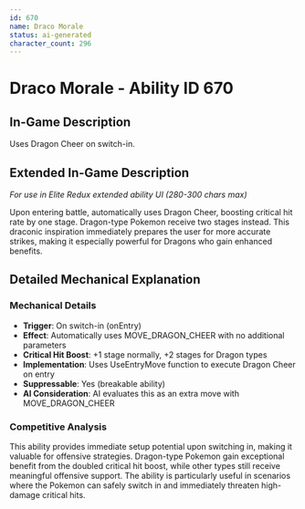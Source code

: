 ```yaml
---
id: 670
name: Draco Morale
status: ai-generated
character_count: 296
---
```


# Draco Morale - Ability ID 670

## In-Game Description
Uses Dragon Cheer on switch-in.

## Extended In-Game Description
*For use in Elite Redux extended ability UI (280-300 chars max)*

Upon entering battle, automatically uses Dragon Cheer, boosting critical hit rate by one stage. Dragon-type Pokemon receive two stages instead. This draconic inspiration immediately prepares the user for more accurate strikes, making it especially powerful for Dragons who gain enhanced benefits.

## Detailed Mechanical Explanation

### Mechanical Details
- **Trigger**: On switch-in (onEntry)
- **Effect**: Automatically uses MOVE_DRAGON_CHEER with no additional parameters
- **Critical Hit Boost**: +1 stage normally, +2 stages for Dragon types
- **Implementation**: Uses UseEntryMove function to execute Dragon Cheer on entry
- **Suppressable**: Yes (breakable ability)
- **AI Consideration**: AI evaluates this as an extra move with MOVE_DRAGON_CHEER

### Competitive Analysis
This ability provides immediate setup potential upon switching in, making it valuable for offensive strategies. Dragon-type Pokemon gain exceptional benefit from the doubled critical hit boost, while other types still receive meaningful offensive support. The ability is particularly useful in scenarios where the Pokemon can safely switch in and immediately threaten high-damage critical hits.